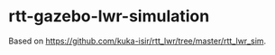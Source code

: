 # rtt-gazebo-lwr-simulation

Based on https://github.com/kuka-isir/rtt_lwr/tree/master/rtt_lwr_sim.
